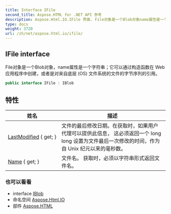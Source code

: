 ```yaml
---
title: Interface IFile
second_title: Aspose.HTML for .NET API 参考
description: Aspose.Html.IO.IFile 界面. File对象是一个Blob对象name属性是一个字符串它可以通过构造函数在 Web 应用程序中创建或者是对来自底层 OS 文件系统的文件的字节序列的引用
type: docs
weight: 3720
url: /zh/net/aspose.html.io/ifile/
---
```

## IFile interface

File对象是一个Blob对象，name属性是一个字符串；它可以通过构造函数在 Web 应用程序中创建，或者是对来自底层 (OS) 文件系统的文件的字节序列的引用。

```csharp
public interface IFile : IBlob
```

## 特性

| 姓名 | 描述 |
| --- | --- |
| [LastModified](../../aspose.html.io/ifile/lastmodified/) { get; } | 文件的最后修改日期。在获取时，如果用户代理可以提供此信息， 这必须返回一个 long long 设置为文件最后一次修改的时间，作为自 Unix 纪元以来的毫秒数。 |
| [Name](../../aspose.html.io/ifile/name/) { get; } | 文件名。 获取时，必须以字符串形式返回文件名。 |

### 也可以看看

* interface [IBlob](../iblob/)
* 命名空间 [Aspose.Html.IO](../../aspose.html.io/)
* 部件 [Aspose.HTML](../../)


